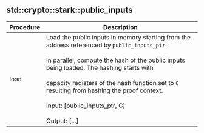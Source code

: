 
## std::crypto::stark::public_inputs
| Procedure | Description |
| ----------- | ------------- |
| load | Load the public inputs in memory starting from the address referenced by `public_inputs_ptr`.<br /><br />In parallel, compute the hash of the public inputs being loaded. The hashing starts with<br /><br />capacity registers of the hash function set to `C` resulting from hashing the proof context.<br /><br />Input: [public_inputs_ptr, C]<br /><br />Output: [...] |
